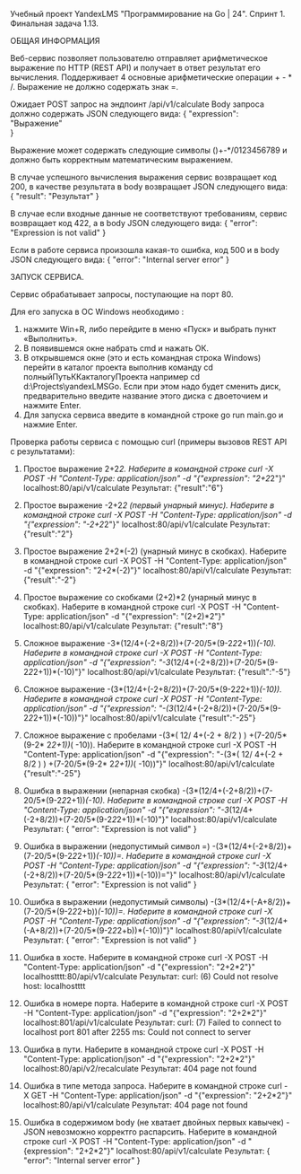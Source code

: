 Учебный проект YandexLMS "Программирование на Go | 24".
Спринт 1. Финальная задача 1.13.

ОБЩАЯ ИНФОРМАЦИЯ

Веб-сервис позволяет пользователю отправляет арифметическое выражение по HTTP (REST API) и получает в ответ результат его вычисления.
Поддерживает 4 основные арифметические операции + - * /. Выражение не должно содержать знак =.

Ожидает POST запрос на эндпоинт /api/v1/calculate
Body запроса должно содержать JSON следующего вида:
{
    "expression": "Выражение"  
}

Выражение может содержать следующие символы ()+-*/0123456789 и должно быть корректным математическим выражением.

В случае успешного вычисления выражения сервис возвращает код 200, в качестве результата в body возвращает JSON следующего вида:
{
    "result": "Результат"
}

В случае если входные данные не соответствуют требованиям, сервис возвращает код 422, а в body JSON следующего вида:
{
    "error": "Expression is not valid"
}

Если в работе сервиса произошла какая-то ошибка, код 500 и в body JSON следующего вида:
{
    "error": "Internal server error"
}

ЗАПУСК СЕРВИСА.

Сервис обрабатывает запросы, поступающие на порт 80.

Для его запуска в ОС Windows необходимо :
1. нажмите Win+R, либо перейдите в меню «Пуск» и выбрать пункт «Выполнить».
2. В появившемся окне набрать cmd и нажать ОК. 
3. В открывшемся окне (это и есть командная строка Windows) перейти в каталог проекта выполнив команду
   cd полныйПутьККакталогуПроекта
   например cd d:\Projects\yandexLMSGo. Если при этом надо будет сменить диск, предварительно введите название этого диска с двоеточием и нажмите Enter.
4. Для запуска сервиса введите в командной строке 
   go run main.go
   и нажмие Enter.


Проверка работы сервиса c помощью curl (примеры вызовов REST API с результатами):

1. Простое выражение 2+2*2. Наберите в командной строке
curl -X POST -H "Content-Type: application/json" -d "{\"expression\": \"2+2*2\"}" localhost:80/api/v1/calculate
Результат:
{"result":"6"}

2. Простое выражение -2+2*2 (первый унарный минус). Наберите в командной строке
curl -X POST -H "Content-Type: application/json" -d "{\"expression\": \"-2+2*2\"}" localhost:80/api/v1/calculate
Результат:
{"result":"2"}

3. Простое выражение 2+2*(-2) (унарный минус в скобках). Наберите в командной строке
curl -X POST -H "Content-Type: application/json" -d "{\"expression\": \"2+2*(-2)\"}" localhost:80/api/v1/calculate
Результат:
{"result":"-2"}

4. Простое выражение со скобками (2+2)*2 (унарный минус в скобках). Наберите в командной строке
curl -X POST -H "Content-Type: application/json" -d "{\"expression\": \"(2+2)*2\"}" localhost:80/api/v1/calculate
Результат:
{"result":"8"}

5. Сложное выражение -3*(12/4+(-2+8/2))+(7-20/5*(9-2*2*2+1))*(-10). Наберите в командной строке
curl -X POST -H "Content-Type: application/json" -d "{\"expression\": \"-3*(12/4+(-2+8/2))+(7-20/5*(9-2*2*2+1))*(-10)\"}" localhost:80/api/v1/calculate
Результат:
{"result":"-5"}

6. Сложное выражение -(3*(12/4+(-2+8/2))+(7-20/5*(9-2*2*2+1))*(-10)). Наберите в командной строке
curl -X POST -H "Content-Type: application/json" -d "{\"expression\": \"-(3*(12/4+(-2+8/2))+(7-20/5*(9-2*2*2+1))*(-10))\"}" localhost:80/api/v1/calculate
{"result":"-25"}

7. Сложное выражение с пробелами -(3*( 12/ 4+(-2 + 8/2 ) ) +(7-20/5*(9-2* 2*2+1))*(  -10)). Наберите в командной строке
curl -X POST -H "Content-Type: application/json" -d "{\"expression\": \"-(3*( 12/ 4+(-2 + 8/2 ) ) +(7-20/5*(9-2* 2*2+1))*(  -10))\"}" localhost:80/api/v1/calculate
{"result":"-25"}

8. Ошибка в выражении (непарная скобка) -(3*(12/4+(-2+8/2))+(7-20/5*(9-2*2*2+1))*(-10). Наберите в командной строке
curl -X POST -H "Content-Type: application/json" -d "{\"expression\": \"-3*(12/4+(-2+8/2))+(7-20/5*(9-2*2*2+1))*(-10)\"}" localhost:80/api/v1/calculate
Результат:
{
    "error": "Expression is not valid"
}

9. Ошибка в выражении (недопустимый символ =) -(3*(12/4+(-2+8/2))+(7-20/5*(9-2*2*2+1))*(-10))=. Наберите в командной строке
curl -X POST -H "Content-Type: application/json" -d "{\"expression\": \"-3*(12/4+(-2+8/2))+(7-20/5*(9-2*2*2+1))*(-10))=\"}" localhost:80/api/v1/calculate
Результат:
{
    "error": "Expression is not valid"
}

10. Ошибка в выражении (недопустимый символы) -(3*(12/4+(-A+8/2))+(7-20/5*(9-2*2*2+b))*(-10))=. Наберите в командной строке
curl -X POST -H "Content-Type: application/json" -d "{\"expression\": \"-3*(12/4+(-A+8/2))+(7-20/5*(9-2*2*2+b))*(-10))\"}" localhost:80/api/v1/calculate
Результат:
{
    "error": "Expression is not valid"
}

11. Ошибка в хосте. Наберите в командной строке
curl -X POST -H "Content-Type: application/json" -d "{\"expression\": \"2+2*2\"}" localhostttt:80/api/v1/calculate
Результат:
curl: (6) Could not resolve host: localhostttt

12. Ошибка в номере порта. Наберите в командной строке
curl -X POST -H "Content-Type: application/json" -d "{\"expression\": \"2+2*2\"}" localhost:801/api/v1/calculate
Результат:
curl: (7) Failed to connect to localhost port 801 after 2255 ms: Could not connect to server

13. Ошибка в пути. Наберите в командной строке
curl -X POST -H "Content-Type: application/json" -d "{\"expression\": \"2+2*2\"}" localhost:80/api/v2/recalculate
Результат:
404 page not found

14. Ошибка в типе метода запроса. Наберите в командной строке
curl -X GET -H "Content-Type: application/json" -d "{\"expression\": \"2+2*2\"}" localhost:80/api/v1/calculate
Результат:
404 page not found

15. Ошибка в содержимом body (не хватает двойных первых кавычек) - JSON невозможно корректго распарсить. Наберите в командной строке
curl -X POST -H "Content-Type: application/json" -d "{expression\": \"2+2*2\"}" localhost:80/api/v1/calculate
Результат:
{
    "error": "Internal server error"
}
